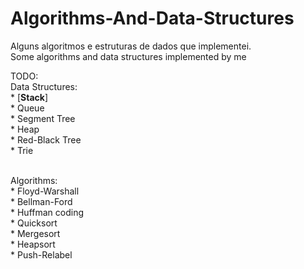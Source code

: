 Algorithms-And-Data-Structures
==============================

Alguns algoritmos e estruturas de dados que implementei.<br/>
Some algorithms and data structures implemented by me

TODO:<br/>
  Data Structures:<br/>
    * [**Stack**]<br/>
    * Queue<br/>
    * Segment Tree<br/>
    * Heap<br/>
    * Red-Black Tree<br/>
    * Trie<br/><br/>
  
  Algorithms:<br/>
    * Floyd-Warshall<br/>
    * Bellman-Ford<br/>
    * Huffman coding<br/>
    * Quicksort<br/>
    * Mergesort<br/>
    * Heapsort<br/>
    * Push-Relabel<br/>
